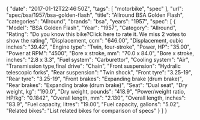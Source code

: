 {
    "date": "2017-01-12T22:46:50Z",
    "tags": [
        "motorbike",
        "spec"
    ],
    "url": "spec\/bsa\/1957\/bsa-golden-flash",
    "title": "Allround BSA Golden Flash",
    "categories": "Allround",
    "brands": "bsa",
    "years": "1957",
    "spec": [
        {
            "Model": "BSA Golden Flash",
            "Year": "1957",
            "Category": "Allround",
            "Rating": "Do you know this bike?Click here to rate it. We miss 2 votes to show the rating",
            "Displacement, ccm": "646.00",
            "Displacement, cubic inches": "39.42",
            "Engine type": "Twin, four-stroke",
            "Power, HP": "35.00",
            "Power at RPM": "4500",
            "Bore x stroke, mm": "70.0 x 84.0",
            "Bore x stroke, inches": "2.8 x 3.3",
            "Fuel system": "Carburettor",
            "Cooling system": "Air",
            "Transmission type,final drive": "Chain",
            "Front suspension": "Hydralic telescopic forks",
            "Rear suspension": "Twin shock",
            "Front tyre": "3.25-19",
            "Rear tyre": "3.25-19",
            "Front brakes": "Expanding brake (drum brake)",
            "Rear brakes": "Expanding brake (drum brake)",
            "Seat": "Dual seat",
            "Dry weight, kg": "190.0",
            "Dry weight, pounds": "418.9",
            "Power\/weight ratio, HP\/kg": "0.1842",
            "Overall length, mm": "2.130",
            "Overall length, inches": "83.9",
            "Fuel capacity, litres": "19.00",
            "Fuel capacity, gallons": "5.02",
            "Related bikes": "List related bikes for comparison of specs"
        }
    ]
}